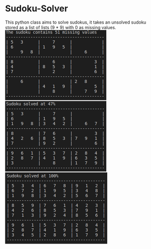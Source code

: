 # Sudoku-Solver
This python class aims to solve sudokus, it takes an unsolved sudoku stored as a list of lists (9 * 9) with 0 as missing values.
![Sudoku in it's original state](images/start.png?raw=true "Start")
![Sudoku in its being solved](images/halfway.png?raw=true "Halfway")
![Sudoku in its solved state](images/finish.png?raw=true "Finsih")
